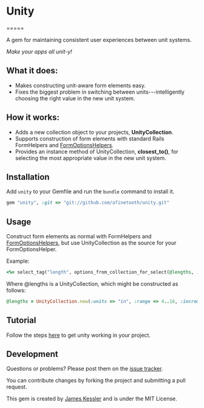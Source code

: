 # Unity
=====

A gem for maintaining consistent user experiences between unit systems.

*Make your apps all unit-y!*

## What it does:

* Makes constructing unit-aware form elements easy.
* Fixes the biggest problem in switching between units---intelligently choosing the right value in the new unit system.

## How it works:

* Adds a new collection object to your projects, **UnityCollection**.
* Supports construction of form elements with standard Rails FormHelpers and [FormOptionsHelpers](http://apidock.com/rails/ActionView/Helpers/FormOptionsHelper).
* Provides an instance method of UnityCollection, **closest_to()**, for selecting the most appropriate value in the new unit system.

## Installation

Add `unity` to your Gemfile and run the `bundle` command to install it.

```ruby
gem "unity", :git => "git://github.com/afinetooth/unity.git"
```

## Usage

Construct form elements as normal with FormHelpers and [FormOptionsHelpers](http://apidock.com/rails/ActionView/Helpers/FormOptionsHelper), but use UnityCollection as the source for your FormOptionsHelper.

Example:

```ruby
<%= select_tag("length", options_from_collection_for_select(@lengths, :with_units, :without_units, @lengths.closest_to("29 cm"))) %>
```

Where @lengths is a UnityCollection, which might be constructed as follows:

```ruby
@lengths = UnityCollection.new(:units => "in", :range => 4..16, :increment => 0.5)
```

## Tutorial

Follow the steps [here](https://github.com/afinetooth/unity/wiki) to get unity working in your project.

## Development

Questions or problems? Please post them on the [issue tracker](https://github.com/afinetooth/unity/issues). 

You can contribute changes by forking the project and submitting a pull request. 

This gem is created by [James Kessler](mailto://afinetooth@gmail.com) and is under the MIT License.